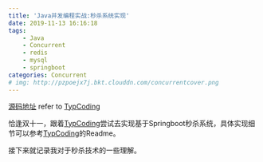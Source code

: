 ```yaml
---
title: 'Java并发编程实战:秒杀系统实现'
date: 2019-11-13 16:16:18
tags:
    - Java
    - Concurrent
    - redis
    - mysql
    - springboot
categories: Concurrent
# img: http://pzpoejx7j.bkt.clouddn.com/concurrentcover.png
---
```


[源码地址](https://github.com/njustwh2014/seckill) refer to [TypCoding](https://github.com/TyCoding/springboot-seckill)

恰逢双十一，跟着[TypCoding](https://github.com/TyCoding/springboot-seckill)尝试去实现基于Springboot秒杀系统，具体实现细节可以参考[TypCoding](https://github.com/TyCoding/springboot-seckill)的Readme。

接下来就记录我对于秒杀技术的一些理解。


